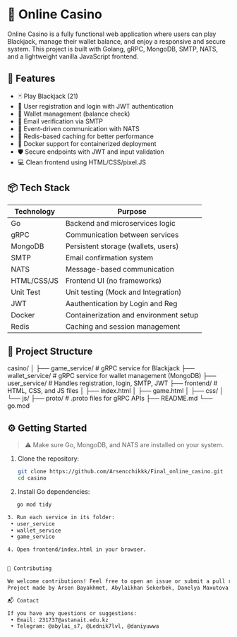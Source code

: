 # 🎰 Online Casino

Online Casino is a fully functional web application where users can play Blackjack, manage their wallet balance, and enjoy a responsive and secure system. This project is built with Golang, gRPC, MongoDB, SMTP, NATS, and a lightweight vanilla JavaScript frontend.

## 🚀 Features

- 🃏 Play Blackjack (21)
- 👤 User registration and login with JWT authentication
- 💼 Wallet management (balance check)
- 📧 Email verification via SMTP
- 💬 Event-driven communication with NATS
- 🧠 Redis-based caching for better performance
- 🐳 Docker support for containerized deployment
- 🛡 Secure endpoints with JWT and input validation
- 💻 Clean frontend using HTML/CSS/pixel.JS

## 📦 Tech Stack

| Technology | Purpose                            |
|------------|------------------------------------|
| Go         | Backend and microservices logic    |
| gRPC       | Communication between services     |
| MongoDB    | Persistent storage (wallets, users)|
| SMTP       | Email confirmation system          |
| NATS       | Message-based communication        |
| HTML/CSS/JS| Frontend UI (no frameworks)        |
| Unit Test  | Unit testing (Mock and Integration)|
| JWT        | Aauthentication by Login and Reg   |
| Docker     | Containerization and environment setup |
| Redis      | Caching and session management     |


## 📂 Project Structure
casino/
│
├── game_service/         # gRPC service for Blackjack
├── wallet_service/       # gRPC service for wallet management (MongoDB)
├── user_service/         # Handles registration, login, SMTP, JWT
├── frontend/             # HTML, CSS, and JS files
│   ├── index.html
│   ├── game.html
│   ├── css/
│   └── js/
├── proto/                # .proto files for gRPC APIs
├── README.md
└── go.mod


## ⚙️ Getting Started

> ⚠ Make sure Go, MongoDB, and NATS are installed on your system.

1. Clone the repository:
   ```bash
   git clone https://github.com/Arsencchikkk/Final_online_casino.git
   cd casino

2. Install Go dependencies:
```bash
   go mod tidy

3. Run each service in its folder:
 • user_service
 • wallet_service
 • game_service

4. Open frontend/index.html in your browser.


🤝 Contributing

We welcome contributions! Feel free to open an issue or submit a pull request.
Project made by Arsen Bayakhmet, Abylaikhan Sekerbek, Danelya Maxutova.

📬 Contact

If you have any questions or suggestions:
 • Email: 231737@astanait.edu.kz
 • Telegram: @abylai_s7, @Lednik7lvl, @daniyuwwa


